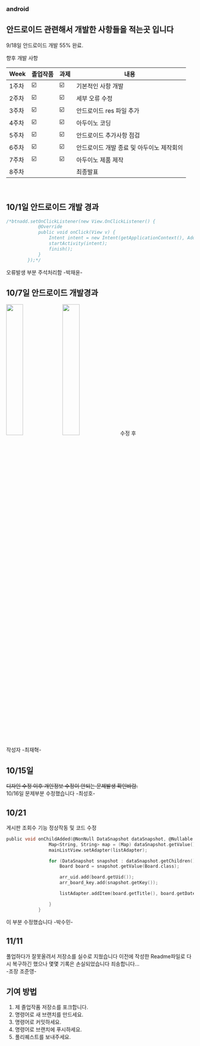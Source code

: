 ### android 

## 안드로이드 관련해서 개발한 사항들을 적는곳 입니다 

9/18일 안드로이드 개발 55% 완료.

향후 개발 사항
<br>

| Week | 졸업작품 | 과제 | 내용 |
| ------ | -- | -- |----------- |
| 1주차 | ☑️ | ☑️ | 기본적인 사항 개발  |
| 2주차 | ☑️ | ☑️ | 세부 오류 수정 |
| 3주차 | ☑️ | ☑️ | 안드로이드 res 파일 추가 |
| 4주차 | ☑️ | ☑️ | 아두이노 코딩 |
| 5주차 | ☑️ | ☑️ | 안드로이드 추가사항 점검 |
| 6주차 | ☑️ | ☑️ | 안드로이드 개발 종료 및 아두이노 제작회의  |
| 7주차 | ☑️ | ☑️ | 아두이노 제품 제작 |
| 8주차 |  |  | 최종발표  |

<br>

## 10/1일 안드로이드 개발 경과

```c
/*btnadd.setOnClickListener(new View.OnClickListener() {
            @Override
            public void onClick(View v) {
                Intent intent = new Intent(getApplicationContext(), Add.class);
                startActivity(intent);
                finish();
            }
        });*/
```
오류발생 부분 주석처리함 -박재윤-

## 10/7일 안드로이드 개발경과 

<img width = "30%" height = "30%" src="https://user-images.githubusercontent.com/73435598/201168606-704962c7-000e-4b40-bf00-c65e2866d5fb.PNG"/><img width = "30%" height = "30%" src="https://user-images.githubusercontent.com/73435598/201168649-bbe0009c-402e-4139-a7df-4cdd5af83b4c.png"/> 수정 후
 
작성자 -최재혁-

## 10/15일

~~디자인 수정 이후 개인정보 수정이 안되는 문제발생 확인바람.~~
<br>10/16일 문제부분 수정했습니다 -최성호-

## 10/21

게시판 조회수 기능 정상작동 및 코드 수정
```c
public void onChildAdded(@NonNull DataSnapshot dataSnapshot, @Nullable String s) {
                Map<String, String> map = (Map) dataSnapshot.getValue();
                mainListView.setAdapter(listAdapter);

                for (DataSnapshot snapshot : dataSnapshot.getChildren()) {
                    Board board = snapshot.getValue(Board.class);

                    arr_uid.add(board.getUid());
                    arr_board_key.add(snapshot.getKey());

                    listAdapter.addItem(board.getTitle(), board.getDate(), board.getName(), board.getClick());

                }
            }
```
이 부분 수정했습니다 -박수민-

## 11/11

풀업하다가 잘못올려서 저장소를 실수로 지웠습니다 이전에 작성한 Readme파일로 다시 복구하긴 했으나 몇몇 기록은 손실되었습니다 죄송합니다...
<br> -조장 조준영-



## 기여 방법

1. 제 졸업작품 저장소를 포크합니다.
2. 명령어로 새 브랜치를 만드세요.
3. 명령어로 커밋하세요.
4. 명령어로 브랜치에 푸시하세요. 
5. 풀리퀘스트를 보내주세요.
